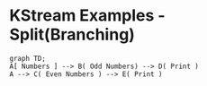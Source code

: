 # KStream Examples - Split(Branching)

```mermaid
graph TD;
A[ Numbers ] --> B( Odd Numbers) --> D( Print )
A --> C( Even Numbers ) --> E( Print )
```
